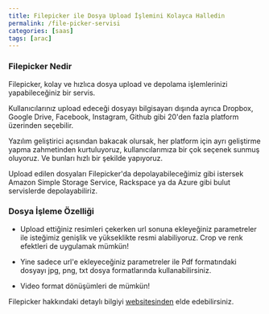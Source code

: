 ```yaml
---
title: Filepicker ile Dosya Upload İşlemini Kolayca Halledin
permalink: /file-picker-servisi
categories: [saas]
tags: [arac]
---
```


### Filepicker Nedir

Filepicker, kolay ve hızlıca dosya upload ve depolama işlemlerinizi yapabileceğiniz bir servis.

Kullanıcılarınız upload edeceği dosyayı bilgisayarı dışında ayrıca Dropbox, Google Drive, Facebook, Instagram, Github gibi 20'den fazla platform üzerinden seçebilir.

Yazılım geliştirici açısından bakacak olursak, her platform için ayrı geliştirme yapma zahmetinden kurtuluyoruz, kullanıcılarımıza bir çok seçenek sunmuş oluyoruz. Ve bunları hızlı bir şekilde yapıyoruz.

Upload edilen dosyaları Filepicker'da depolayabileceğimiz gibi istersek Amazon Simple Storage Service, Rackspace ya da Azure gibi bulut servislerde depolayabiliriz.

### Dosya İşleme Özelliği

* Upload ettiğiniz resimleri çekerken url sonuna ekleyeğiniz parametreler ile isteğimiz genişlik ve yükseklikte resmi alabiliyoruz. Crop ve renk efektleri de uygulamak mümkün!

* Yine sadece url'e ekleyeceğiniz parametreler ile Pdf formatındaki dosyayı jpg, png, txt dosya formatlarında kullanabilirsiniz.

* Video format dönüşümleri de mümkün!

Filepicker hakkındaki detaylı bilgiyi <a href="http://filepicker.com" target="_blank">websitesinden</a> elde edebilirsiniz.
